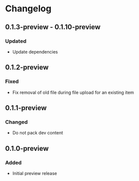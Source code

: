 # Changelog

## 0.1.3-preview - 0.1.10-preview
### Updated
- Update dependencies

## 0.1.2-preview
### Fixed
- Fix removal of old file during file upload for an existing item

## 0.1.1-preview
### Changed
- Do not pack dev content

## 0.1.0-preview
### Added
- Initial preview release